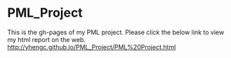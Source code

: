 # PML_Project
This is the gh-pages of my PML project.
Please click the below link to view my html report on the web.
http://yhengc.github.io/PML_Project/PML%20Project.html
